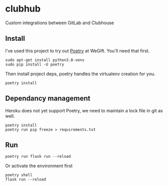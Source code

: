 # clubhub

Custom integrations between GitLab and Clubhouse

## Install

I've used this project to try out [Poetry](https://python-poetry.org/) at WeGift. You'll need that first.

```
sudo apt-get install python3.8-venv
sudo pip install -U poetry
```

Then install project deps, poetry handles the virtualenv creation for you.

```
poetry install
```

## Dependancy management

Heroku does not yet support Poetry, we need to maintain a lock file in git as well.

```
poetry install
poetry run pip freeze > requirements.txt
```

## Run

```
poetry run flask run --reload
```

Or activate the environment first

```
poetry shell
flask run --reload
```
